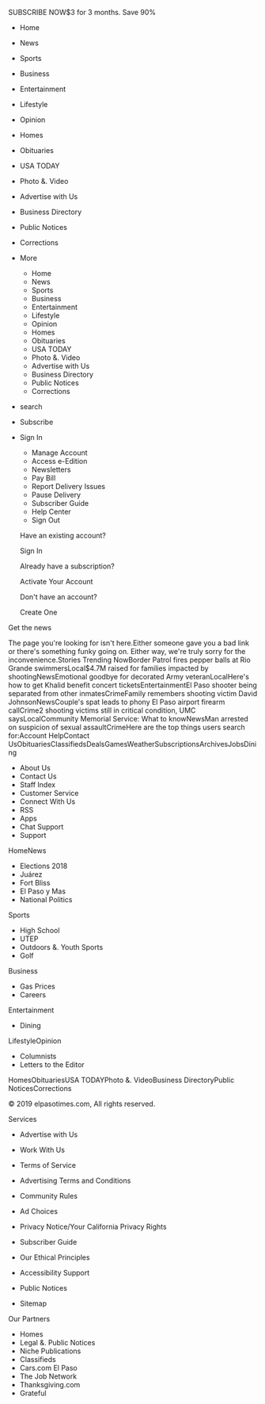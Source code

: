SUBSCRIBE NOW$3 for 3 months. Save 90%

*   Home
*   News
*   Sports
*   Business
*   Entertainment
*   Lifestyle
*   Opinion
*   Homes
*   Obituaries
*   USA TODAY
*   Photo &. Video
*   Advertise with Us
*   Business Directory
*   Public Notices
*   Corrections
*   More
    *   Home
    *   News
    *   Sports
    *   Business
    *   Entertainment
    *   Lifestyle
    *   Opinion
    *   Homes
    *   Obituaries
    *   USA TODAY
    *   Photo &. Video
    *   Advertise with Us
    *   Business Directory
    *   Public Notices
    *   Corrections
*   search

*   Subscribe
*   Sign In
    
    *   Manage Account
    *   Access e-Edition
    *   Newsletters
    *   Pay Bill
    *   Report Delivery Issues
    *   Pause Delivery
    *   Subscriber Guide
    *   Help Center
    *   Sign Out
    
    Have an existing account?
    
    Sign In
    
    Already have a subscription?
    
    Activate Your Account
    
    Don't have an account?
    
    Create One

Get the news

The page you're looking for isn't here.Either someone gave you a bad link or there's something funky going on. Either way, we're truly sorry for the inconvenience.Stories Trending NowBorder Patrol fires pepper balls at Rio Grande swimmersLocal$4.7M raised for families impacted by shootingNewsEmotional goodbye for decorated Army veteranLocalHere's how to get Khalid benefit concert ticketsEntertainmentEl Paso shooter being separated from other inmatesCrimeFamily remembers shooting victim David JohnsonNewsCouple's spat leads to phony El Paso airport firearm callCrime2 shooting victims still in critical condition, UMC saysLocalCommunity Memorial Service: What to knowNewsMan arrested on suspicion of sexual assaultCrimeHere are the top things users search for:Account HelpContact UsObituariesClassifiedsDealsGamesWeatherSubscriptionsArchivesJobsDining

*   About Us
*   Contact Us
*   Staff Index
*   Customer Service
*   Connect With Us
*   RSS
*   Apps
*   Chat Support
*   Support

HomeNews

*   Elections 2018
*   Juárez
*   Fort Bliss
*   El Paso y Mas
*   National Politics

Sports

*   High School
*   UTEP
*   Outdoors &. Youth Sports
*   Golf

Business

*   Gas Prices
*   Careers

Entertainment

*   Dining

LifestyleOpinion

*   Columnists
*   Letters to the Editor

HomesObituariesUSA TODAYPhoto &. VideoBusiness DirectoryPublic NoticesCorrections

© 2019 elpasotimes.com, All rights reserved.

Services

*   Advertise with Us
*   Work With Us
*   Terms of Service
*   Advertising Terms and Conditions
*   Community Rules
*   Ad Choices
*   Privacy Notice/Your California Privacy Rights
*   Subscriber Guide
*   Our Ethical Principles
*   Accessibility Support

*   Public Notices
*   Sitemap

Our Partners

*   Homes
*   Legal &. Public Notices
*   Niche Publications
*   Classifieds
*   Cars.com El Paso
*   The Job Network
*   Thanksgiving.com
*   Grateful